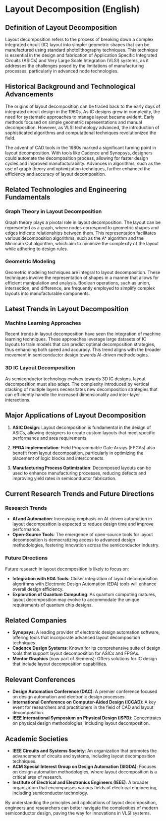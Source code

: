 # Layout Decomposition (English)

## Definition of Layout Decomposition

Layout decomposition refers to the process of breaking down a complex integrated circuit (IC) layout into simpler geometric shapes that can be manufactured using standard photolithography techniques. This technique is essential in the design and fabrication of Application Specific Integrated Circuits (ASICs) and Very Large Scale Integration (VLSI) systems, as it addresses the challenges posed by the limitations of manufacturing processes, particularly in advanced node technologies.

## Historical Background and Technological Advancements

The origins of layout decomposition can be traced back to the early days of integrated circuit design in the 1960s. As IC designs grew in complexity, the need for systematic approaches to manage layout became evident. Early methods focused on simple geometric representations and manual decomposition. However, as VLSI technology advanced, the introduction of sophisticated algorithms and computational techniques revolutionized the field.

The advent of CAD tools in the 1980s marked a significant turning point in layout decomposition. With tools like Cadence and Synopsys, designers could automate the decomposition process, allowing for faster design cycles and improved manufacturability. Advances in algorithms, such as the use of graph theory and optimization techniques, further enhanced the efficiency and accuracy of layout decomposition.

## Related Technologies and Engineering Fundamentals

### Graph Theory in Layout Decomposition

Graph theory plays a pivotal role in layout decomposition. The layout can be represented as a graph, where nodes correspond to geometric shapes and edges indicate relationships between them. This representation facilitates various decomposition algorithms, such as the A* algorithm and the Minimum Cut algorithm, which aim to minimize the complexity of the layout while adhering to design rules.

### Geometric Modeling

Geometric modeling techniques are integral to layout decomposition. These techniques involve the representation of shapes in a manner that allows for efficient manipulation and analysis. Boolean operations, such as union, intersection, and difference, are frequently employed to simplify complex layouts into manufacturable components.

## Latest Trends in Layout Decomposition

### Machine Learning Approaches

Recent trends in layout decomposition have seen the integration of machine learning techniques. These approaches leverage large datasets of IC layouts to train models that can predict optimal decomposition strategies, thus enhancing both speed and accuracy. This trend aligns with the broader movement in semiconductor design towards AI-driven methodologies.

### 3D IC Layout Decomposition

As semiconductor technology evolves towards 3D IC designs, layout decomposition must also adapt. The complexity introduced by vertical stacking of multiple layers necessitates new decomposition strategies that can efficiently handle the increased dimensionality and inter-layer interactions.

## Major Applications of Layout Decomposition

1. **ASIC Design**: Layout decomposition is fundamental in the design of ASICs, allowing designers to create custom layouts that meet specific performance and area requirements.
   
2. **FPGA Implementation**: Field Programmable Gate Arrays (FPGAs) also benefit from layout decomposition, particularly in optimizing the placement of logic blocks and interconnects.
   
3. **Manufacturing Process Optimization**: Decomposed layouts can be used to enhance manufacturing processes, reducing defects and improving yield rates in semiconductor fabrication.

## Current Research Trends and Future Directions

### Research Trends

- **AI and Automation**: Increasing emphasis on AI-driven automation in layout decomposition is expected to reduce design time and improve performance.
- **Open-Source Tools**: The emergence of open-source tools for layout decomposition is democratizing access to advanced design methodologies, fostering innovation across the semiconductor industry.

### Future Directions

Future research in layout decomposition is likely to focus on:
- **Integration with EDA Tools**: Closer integration of layout decomposition algorithms with Electronic Design Automation (EDA) tools will enhance overall design efficiency.
- **Exploration of Quantum Computing**: As quantum computing matures, layout decomposition may evolve to accommodate the unique requirements of quantum chip designs.

## Related Companies

- **Synopsys**: A leading provider of electronic design automation software, offering tools that incorporate advanced layout decomposition techniques.
- **Cadence Design Systems**: Known for its comprehensive suite of design tools that support layout decomposition for ASICs and FPGAs.
- **Mentor Graphics** (now part of Siemens): Offers solutions for IC design that include layout decomposition capabilities.

## Relevant Conferences

- **Design Automation Conference (DAC)**: A premier conference focused on design automation and electronic design processes.
- **International Conference on Computer-Aided Design (ICCAD)**: A key event for researchers and practitioners in the field of CAD and layout decomposition.
- **IEEE International Symposium on Physical Design (ISPD)**: Concentrates on physical design methodologies, including layout decomposition.

## Academic Societies

- **IEEE Circuits and Systems Society**: An organization that promotes the advancement of circuits and systems, including layout decomposition techniques.
- **ACM Special Interest Group on Design Automation (SIGDA)**: Focuses on design automation methodologies, where layout decomposition is a critical area of research.
- **Institute of Electrical and Electronics Engineers (IEEE)**: A broader organization that encompasses various fields of electrical engineering, including semiconductor technology.

By understanding the principles and applications of layout decomposition, engineers and researchers can better navigate the complexities of modern semiconductor design, paving the way for innovations in VLSI systems.
